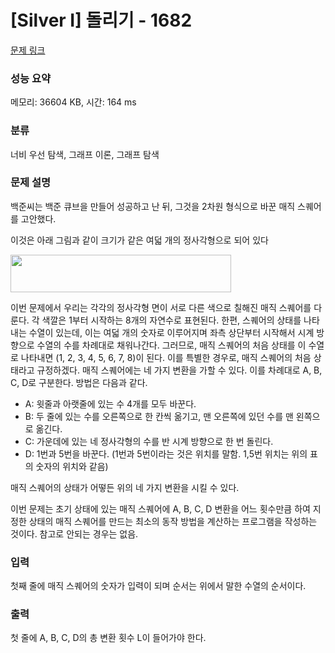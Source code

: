 # [Silver I] 돌리기 - 1682 

[문제 링크](https://www.acmicpc.net/problem/1682) 

### 성능 요약

메모리: 36604 KB, 시간: 164 ms

### 분류

너비 우선 탐색, 그래프 이론, 그래프 탐색

### 문제 설명

<p>백준씨는 백준 큐브을 만들어 성공하고 난 뒤, 그것을 2차원 형식으로 바꾼 매직 스퀘어를 고안했다.</p>

<p>이것은 아래 그림과 같이 크기가 같은 여덟 개의 정사각형으로 되어 있다</p>

<p><img alt="" src="https://www.acmicpc.net/JudgeOnline/upload/201005/dol.PNG" style="height:60px; width:353px"></p>

<p>이번 문제에서 우리는 각각의 정사각형 면이 서로 다른 색으로 칠해진 매직 스퀘어를 다룬다. 각 색깔은 1부터 시작하는 8개의 자연수로 표현된다. 한편, 스퀘어의 상태를 나타내는 수열이 있는데, 이는 여덟 개의 숫자로 이루어지며 좌측 상단부터 시작해서 시계 방향으로 수열의 수를 차례대로 채워나간다. 그러므로, 매직 스퀘어의 처음 상태를 이 수열로 나타내면 (1, 2, 3, 4, 5, 6, 7, 8)이 된다. 이를 특별한 경우로, 매직 스퀘어의 처음 상태라고 규정하겠다. 매직 스퀘어에는 네 가지 변환을 가할 수 있다. 이를 차례대로 A, B, C, D로 구분한다. 방법은 다음과 같다.</p>

<ul>
	<li>A: 윗줄과 아랫줄에 있는 수 4개를 모두 바꾼다.</li>
	<li>B: 두 줄에 있는 수를 오른쪽으로 한 칸씩 옮기고, 맨 오른쪽에 있던 수를 맨 왼쪽으로 옮긴다.</li>
	<li>C: 가운데에 있는 네 정사각형의 수를 반 시계 방향으로 한 번 돌린다.</li>
	<li>D: 1번과 5번을 바꾼다. (1번과 5번이라는 것은 위치를 말함. 1,5번 위치는 위의 표의 숫자의 위치와 같음)</li>
</ul>

<p>매직 스퀘어의 상태가 어떻든 위의 네 가지 변환을 시킬 수 있다.</p>

<p>이번 문제는 초기 상태에 있는 매직 스퀘어에 A, B, C, D 변환을 어느 횟수만큼 하여 지정한 상태의 매직 스퀘어를 만드는 최소의 동작 방법을 계산하는 프로그램을 작성하는 것이다. 참고로 안되는 경우는 없음.</p>

### 입력 

 <p>첫째 줄에 매직 스퀘어의 숫자가 입력이 되며 순서는 위에서 말한 수열의 순서이다.</p>

### 출력 

 <p>첫 줄에 A, B, C, D의 총 변환 횟수 L이 들어가야 한다.</p>

